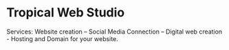 # Tropical Web Studio
Services: Website creation – Social Media Connection – Digital web creation - Hosting and Domain for your website. 
